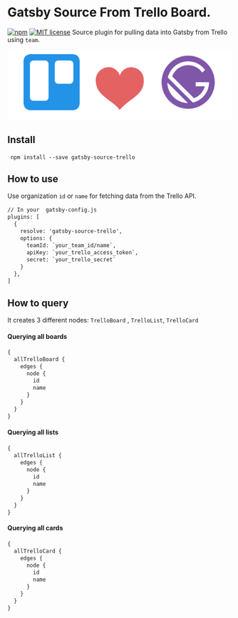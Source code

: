 # Gatsby Source From Trello Board.

[![npm](https://img.shields.io/npm/dt/gatsby-source-trello.svg?style=flat-square)](https://www.npmjs.com/package/gatsby-source-trello)
[![MIT license](http://img.shields.io/badge/license-MIT-brightgreen.svg)](http://opensource.org/licenses/MIT)
Source plugin for pulling data into Gatsby from Trello using `team`.

<p align="center">
	<img src="https://raw.githubusercontent.com/Necmttn/gatsby-source-trello/master/logo.png">
</p>

## Install
```
 npm install --save gatsby-source-trello
```

## How to use 
Use organization `id` or `name` for fetching data from the Trello API. 

```
// In your  gatsby-config.js
plugins: [
  {
    resolve: 'gatsby-source-trello',
    options: {
      teamId: `your_team_id/name`,
      apiKey: `your_trello_access_token`,
      secret: `your_trello_secret`
    }
  },
]
```

## How to query
It creates 3 different nodes: `TrelloBoard` , `TrelloList`, `TrelloCard` 

#### Querying all boards
 
```
{
  allTrelloBoard {
    edges {
      node {
        id
        name
      }
    }
  }
}
```

#### Querying all lists
```
{
  allTrelloList {
    edges {
      node {
        id
        name
      }
    }
  }
}
```

#### Querying all cards 
```
{
  allTrelloCard {
    edges {
      node {
        id
        name
      }
    }
  }
}
```
